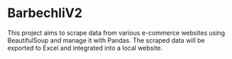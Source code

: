# BarbechliV2
This project aims to scrape data from various e-commerce websites using BeautifulSoup and manage it with Pandas. The scraped data will be exported to Excel and integrated into a local website.
